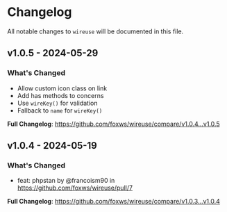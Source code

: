 # Changelog

All notable changes to `wireuse` will be documented in this file.

## v1.0.5 - 2024-05-29

### What's Changed

* Allow custom icon class on link
* Add has methods to concerns
* Use `wireKey()` for validation
* Fallback to `name` for `wireKey()`

**Full Changelog**: https://github.com/foxws/wireuse/compare/v1.0.4...v1.0.5

## v1.0.4 - 2024-05-19

### What's Changed

* feat: phpstan by @francoism90 in https://github.com/foxws/wireuse/pull/7

**Full Changelog**: https://github.com/foxws/wireuse/compare/v1.0.3...v1.0.4
